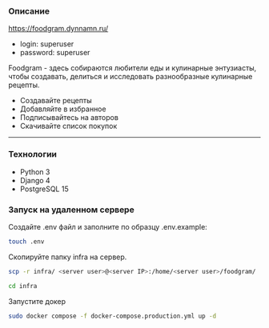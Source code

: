 ### Описание
https://foodgram.dynnamn.ru/

- login: superuser 
- password: superuser

Foodgram - здесь собираются любители еды и кулинарные энтузиасты, чтобы 
создавать, делиться и исследовать разнообразные кулинарные рецепты.
- Создавайте рецепты
- Добавляйте в избранное
- Подписывайтесь на авторов
- Скачивайте список покупок

---
### Технологии
- Python 3
- Django 4
- PostgreSQL 15
### Запуск на удаленном сервере
Создайте .env файл и заполните по образцу .env.example:
``` bash
touch .env
```
Скопируйте папку infra на сервер.
```bash
scp -r infra/ <server user>@<server IP>:/home/<server user>/foodgram/
```
```bash
cd infra
```
Запустите докер
```bash
sudo docker compose -f docker-compose.production.yml up -d
```

